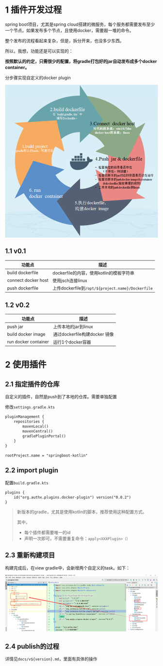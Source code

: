 # 1 插件开发过程

spring boot项目，尤其是spring cloud搭建的微服务，每个服务都需要发布至少一个节点。如果发布多个节点，且使用docker，需要敲一堆的命令。

整个发布的流程看起来复杂，但是，拆分开来，也没多少东西。

所以，我想，功能还是可以实现的：

**按照默认的约定，只需很少的配置，将gradle打包好的jar自动发布成多个docker container。**

分步骤实现自定义的docker plugin



![使用插件后，project的构建过程](./docs/images/1532399005841.png)



## 1.1 v0.1

| 功能点              | 描述                                              |
| ------------------- | ------------------------------------------------- |
| build dockerfile    | dockerfile的内容，使用kotlin的模板字符串          |
| connect docker host | 使用jsch连接linux                                 |
| push dockerfile     | 上传dockerfile到`/opt/${project.name}/Dockerfile` |

## 1.2 v0.2

| 功能点               | 描述                          |
| -------------------- | ----------------------------- |
| push jar             | 上传本地的jar到linux          |
| build docker image   | 通过dockerfile构建docker 镜像 |
| run docker container | 运行1个docker容器             |

# 2 使用插件

## 2.1 指定插件的仓库

自定义的插件，自然是push到了本地的仓库。需要单独配置

修改`settings.gradle.kts`

```
pluginManagement {
    repositories {
        mavenLocal()
        mavenCentral()
        gradlePluginPortal()
    }
}

rootProject.name = "springboot-kotlin"
```

## 2.2 import plugin

配置`build.gradle.kts`

```
plugins {
    id("org.authx.plugins.docker-plugin") version("0.0.2")
}
```

> 新版本的gradle，尤其是使用kotlin的脚本，推荐使用这种配置方式。
>
> 其中，
>
> - 每个插件都需要唯一的id
> - 声明一次即可，不需要重复命令：`apply<XXXPlugin>（）`

## 2.3 重新构建项目

构建完成后，在view gradle中，会新增两个自定义的task。如下：

![1532920066041](./docs/images/1532920066041.png)



## 2.4 publish的过程

详情见`docs/v${version}.md`，里面有具体的操作